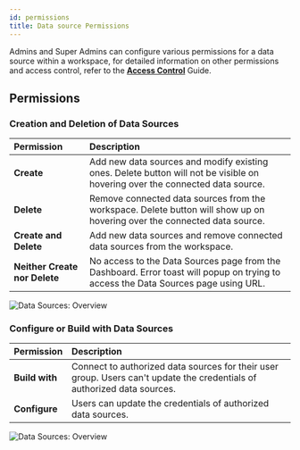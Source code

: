 ```yaml
---
id: permissions
title: Data source Permissions
---
```


Admins and Super Admins can configure various permissions for a data source within a workspace, for detailed information on other permissions and access control, refer to the **[Access Control](/docs/user-management/role-based-access/access-control#data-sources)** Guide.

## Permissions

### Creation and Deletion of Data Sources

| Permission | Description |
|:---|:---|
| **Create** | Add new data sources and modify existing ones. Delete button will not be visible on hovering over the connected data source. |
| **Delete** | Remove connected data sources from the workspace. Delete button will show up on hovering over the connected data source. |
| **Create and Delete** | Add new data sources and remove connected data sources from the workspace. |
| **Neither Create nor Delete** | No access to the Data Sources page from the Dashboard. Error toast will popup on trying to access the Data Sources page using URL. |

<img className="screenshot-full img-m" src="/img/datasource-reference/overview/ds-permissions.png" alt="Data Sources: Overview" />

### Configure or Build with Data Sources

| Permission | Description |
|:---|:---|
| **Build with** | Connect to authorized data sources for their user group. Users can't update the credentials of authorized data sources. | 
| **Configure** | Users can update the credentials of authorized data sources. |

<img className="screenshot-full img-m" src="/img/datasource-reference/overview/ds-granular.png" alt="Data Sources: Overview" />
